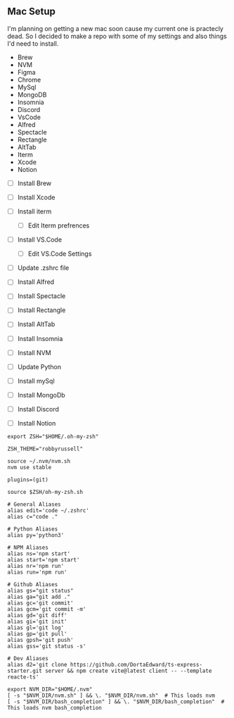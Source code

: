 ## Mac Setup
I'm planning on getting a new mac soon cause my current one is practecly dead. So I decided to make a repo with some of my settings and also things I'd need to install.

* Brew
* NVM
* Figma
* Chrome
* MySql
* MongoDB
* Insomnia
* Discord
* VsCode
* Alfred
* Spectacle
* Rectangle
* AltTab
* Iterm
* Xcode
* Notion

* [ ] Install Brew
* [ ] Install Xcode
* [ ] Install iterm
  * [ ] Edit Iterm prefrences
* [ ] Install VS.Code
  * [ ] Edit VS.Code Settings
* [ ] Update .zshrc file
* [ ] Install Alfred
* [ ] Install Spectacle
* [ ] Install Rectangle
* [ ] Install AltTab
* [ ] Install Insomnia
* [ ] Install NVM
* [ ] Update Python
* [ ] Install mySql
* [ ] Install MongoDb
* [ ] Install Discord
* [ ] Install Notion


```
export ZSH="$HOME/.oh-my-zsh"
  
ZSH_THEME="robbyrussell"

source ~/.nvm/nvm.sh
nvm use stable 

plugins=(git)

source $ZSH/oh-my-zsh.sh

# General Aliases
alias edit='code ~/.zshrc'
alias c="code ."

# Python Aliases
alias py='python3'

# NPM Aliases
alias ns='npm start'
alias start='npm start'
alias nr='npm run'
alias run='npm run'

# Github Aliases
alias gs="git status"
alias ga="git add ."
alias gc='git commit'
alias gcm='git commit -m'
alias gd='git diff'
alias gi='git init'
alias gl='git log'
alias gp='git pull'
alias gpsh='git push'
alias gss='git status -s'

# Dev Aliases
alias d2='git clone https://github.com/DortaEdward/ts-express-starter.git server && npm create vite@latest client -- --template reacte-ts'

export NVM_DIR="$HOME/.nvm"
[ -s "$NVM_DIR/nvm.sh" ] && \. "$NVM_DIR/nvm.sh"  # This loads nvm
[ -s "$NVM_DIR/bash_completion" ] && \. "$NVM_DIR/bash_completion"  # This loads nvm bash_completion

```
